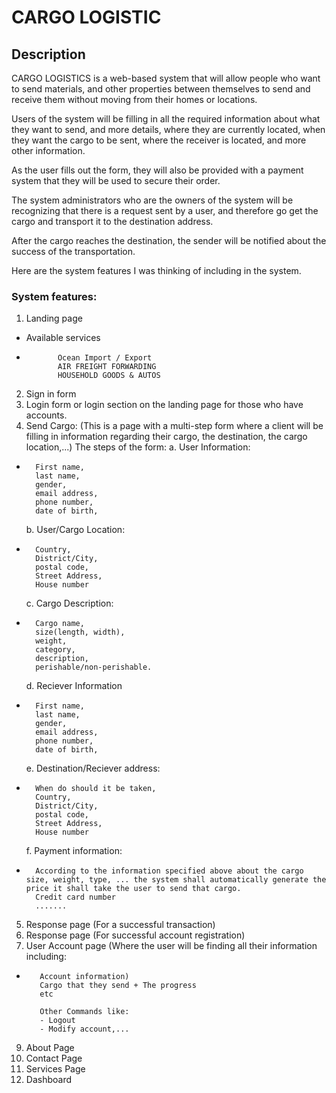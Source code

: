# CARGO LOGISTIC
## Description
CARGO LOGISTICS is a web-based system that will allow people who want to send materials, and other properties between themselves to send and receive them without moving from their homes or locations.

Users of the system will be filling in all the required information about what they want to send, and more details, where they are currently located, when they want the cargo to be sent, where the receiver is located, and more other information.

As the user fills out the form, they will also be provided with a payment system that they will be used to secure their order.

The system administrators who are the owners of the system will be recognizing that there is a request sent by a user, and therefore go get the cargo and transport it to the destination address.

After the cargo reaches the destination, the sender will be notified about the success of the transportation.


Here are the system features I was thinking of including in the system.

### System features:
1. Landing page
-    Available services
-            Ocean Import / Export
             AIR FREIGHT FORWARDING
             HOUSEHOLD GOODS & AUTOS
2. Sign in form
3. Login form or login section on the landing page for those who have accounts.
4. Send Cargo: (This is a page with a multi-step form where a client will be filling in information regarding their cargo, the destination, the cargo location,...)
	The steps of the form:
	a. User Information: 

- 		First name, 
		last name, 
		gender,
		email address, 
		phone number, 
		date of birth, 	

	b. User/Cargo Location: 

- 		Country, 
		District/City,
		postal code, 
		Street Address, 
		House number

	c. Cargo Description: 

- 		Cargo name, 
		size(length, width), 
		weight, 
		category, 
		description, 
		perishable/non-perishable.

	d. Reciever Information

- 		First name, 
		last name,
		gender, 
		email address, 
		phone number, 
		date of birth, 			

	e. Destination/Reciever address: 

- 		When do should it be taken, 
		Country, 
		District/City, 
		postal code,
		Street Address, 
		House number		


	f. Payment information:

- 		According to the information specified above about the cargo size, weight, type, ... the system shall automatically generate the price it shall take the user to send that cargo.	
		Credit card number
		.......

5. Response page (For a successful transaction)
6. Response page (For successful account registration)
7. User Account page (Where the user will be finding all their information including:

-        Account information)
	     Cargo that they send + The progress
         etc
	
         Other Commands like:
		 - Logout
		 - Modify account,...

9. About Page
10. Contact Page
11. Services Page
12. Dashboard
